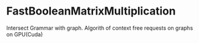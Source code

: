 # FastBooleanMatrixMultiplication
Intersect Grammar with graph. Algorith of context free requests on graphs on GPU(Cuda)
